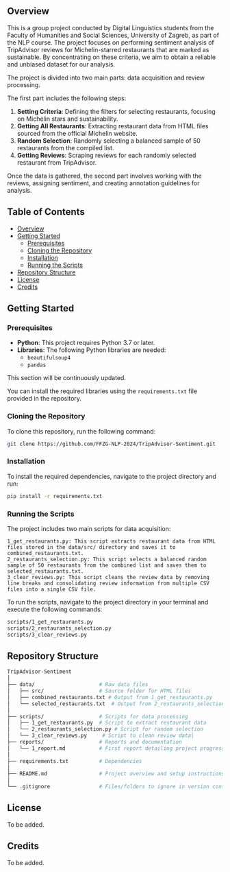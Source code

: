 ## Overview

This is a group project conducted by Digital Linguistics students from the Faculty of Humanities and Social Sciences, University of Zagreb, as part of the NLP course. The project focuses on performing sentiment analysis of TripAdvisor reviews for Michelin-starred restaurants that are marked as sustainable. By concentrating on these criteria, we aim to obtain a reliable and unbiased dataset for our analysis.

The project is divided into two main parts: data acquisition and review processing.

The first part includes the following steps:
1. **Setting Criteria**: Defining the filters for selecting restaurants, focusing on Michelin stars and sustainability.
2. **Getting All Restaurants**: Extracting restaurant data from HTML files sourced from the official Michelin website.
3. **Random Selection**: Randomly selecting a balanced sample of 50 restaurants from the compiled list.
4. **Getting Reviews**: Scraping reviews for each randomly selected restaurant from TripAdvisor.

Once the data is gathered, the second part involves working with the reviews, assigning sentiment, and creating annotation guidelines for analysis.

## Table of Contents
- [Overview](#overview)
- [Getting Started](#getting-started)
  - [Prerequisites](#prerequisites)
  - [Cloning the Repository](#cloning-the-repository)
  - [Installation](#installation)
  - [Running the Scripts](#running-the-scripts)
- [Repository Structure](#repository-structure)
- [License](#license)
- [Credits](#credits)

## Getting Started

### Prerequisites
- **Python**: This project requires Python 3.7 or later.
- **Libraries**: The following Python libraries are needed:
  - `beautifulsoup4`
  - `pandas`

This section will be continuously updated.

You can install the required libraries using the `requirements.txt` file provided in the repository.

### Cloning the Repository
To clone this repository, run the following command:

```bash
git clone https://github.com/FFZG-NLP-2024/TripAdvisor-Sentiment.git
```

### Installation
To install the required dependencies, navigate to the project directory and run:

```bash
pip install -r requirements.txt
```

### Running the Scripts

The project includes two main scripts for data acquisition:

    1_get_restaurants.py: This script extracts restaurant data from HTML files stored in the data/src/ directory and saves it to combined_restaurants.txt.
    2_restaurants_selection.py: This script selects a balanced random sample of 50 restaurants from the combined list and saves them to selected_restaurants.txt.
    3_clear_reviews.py: This script cleans the review data by removing line breaks and consolidating review information from multiple CSV files into a single CSV file.

To run the scripts, navigate to the project directory in your terminal and execute the following commands:

```bash
scripts/1_get_restaurants.py
scripts/2_restaurants_selection.py
scripts/3_clear_reviews.py
```

## Repository Structure

```bash
TripAdvisor-Sentiment
│
├── data/                     # Raw data files
│   ├── src/                  # Source folder for HTML files
│   ├── combined_restaurants.txt # Output from 1_get_restaurants.py
│   └── selected_restaurants.txt  # Output from 2_restaurants_selection.py
│
├── scripts/                  # Scripts for data processing
│   ├── 1_get_restaurants.py  # Script to extract restaurant data
│   └── 2_restaurants_selection.py # Script for random selection
│   └── 3_clear_reviews.py     # Script to clean review data│
├── reports/                  # Reports and documentation
│   └── 1_report.md           # First report detailing project progress
│
├── requirements.txt          # Dependencies
│
├── README.md                 # Project overview and setup instructions
│
└── .gitignore                # Files/folders to ignore in version control
```

## License

To be added.

## Credits

To be added.
